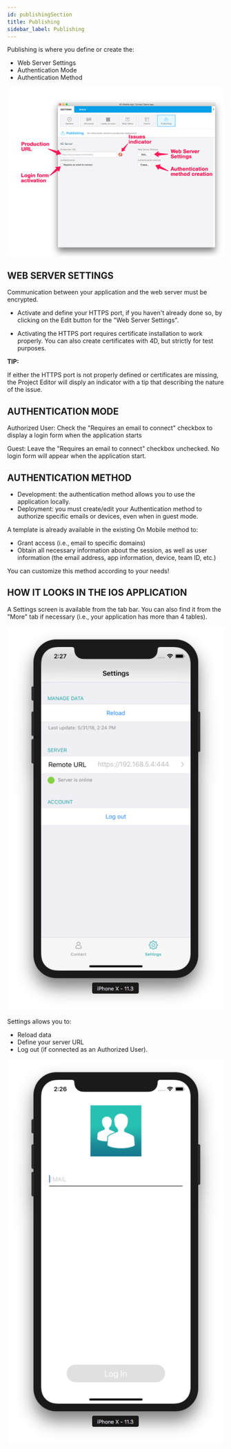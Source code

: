 ```yaml
---
id: publishingSection
title: Publishing
sidebar_label: Publishing
---
```


Publishing is where you define or create the:
* Web Server Settings
* Authentication Mode 
* Authentication Method

![alt-text](assets/4DforiOSOverview/Publishing-section-4D-for-iOS.png)


## WEB SERVER SETTINGS
Communication between your application and the web server must be encrypted.

* Activate and define your HTTPS port, if you haven't already done so, by clicking on the Edit button for the "Web Server Settings".

* Activating the HTTPS port requires certificate installation to work properly. You can also create certificates with 4D, but strictly for test purposes.

<div class = "tips">
<b>TIP:</b>

If either the HTTPS port is not properly defined or certificates are missing, the Project Editor will disply an indicator with a tip that describing the nature of the issue.
</div>


## AUTHENTICATION MODE

Authorized User: Check the "Requires an email to connect" checkbox to display a login form when the application starts

Guest: Leave the "Requires an email to connect" checkbox unchecked. No login form will appear when the application start.


## AUTHENTICATION METHOD

* Development: the authentication method allows you to use the application locally. 
* Deployment: you must create/edit your Authentication method to authorize specific emails or devices, even when in guest mode.

A template is already available in the existing On Mobile method to:
* Grant access (i.e., email to specific domains) 
* Obtain all necessary information about the session, as well as user information (the email address, app information, device, team ID, etc.)

You can customize this method according to your needs! 


## HOW IT LOOKS IN THE IOS APPLICATION

A Settings screen is available from the tab bar. You can also find it from the "More" tab if necessary (i.e., your application has more than 4 tables).

![alt-text](assets/4DforiOSOverview/Setting-screen-Publishing-section-4D-for-iOS.png)

Settings allows you to:
* Reload data
* Define your server URL
* Log out (if connected as an Authorized User).

![alt-text](assets/4DforiOSOverview/Login-screen-Publishing-section-4D-for-iOS.png)


